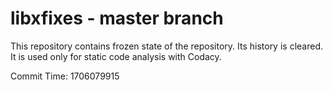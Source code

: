 # libxfixes - master branch

This repository contains frozen state of the repository.
Its history is cleared. It is used only for static code
analysis with Codacy.

Commit Time: 1706079915